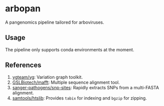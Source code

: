 # arbopan

A pangenomics pipeline tailored for arboviruses.

## Usage
The pipeline only supports conda environments at the moment.



## References
1. [vgteam/vg](https://github.com/vgteam/vg): Variation graph toolkit.
2. [GSLBiotech/mafft](https://github.com/GSLBiotech/mafft): Multiple sequence alignment tool.
3. [sanger-pathogens/snp-sites](https://github.com/sanger-pathogens/snp-sites): Rapidly extracts SNPs from a multi-FASTA alignment.
4. [samtools/htslib](https://github.com/samtools/htslib): Provides `tabix` for indexing and `bgzip` for zipping.